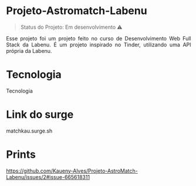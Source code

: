 # Projeto-Astromatch-Labenu

> Status do Projeto: Em desenvolvimento :warning:


<p align="justify"> Esse projeto foi um projeto feito no curso de Desenvolvimento Web Full Stack da Labenu. É um projeto inspirado no Tinder, utilizando uma API própria da Labenu.
 </p>


<h1 align="justify"> Tecnologia </h1>Tecnologia



<h1 align="justify"> Link do surge </h1>

<p align="justify"> matchkau.surge.sh </p>

<h1 align="justify"> Prints </h1>

https://github.com/Kaueny-Alves/Projeto-AstroMatch-Labenu/issues/2#issue-665618311


